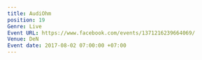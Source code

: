 ```yaml
---
title: AudiOhm
position: 19
Genre: Live
Event URL: https://www.facebook.com/events/1371216239664069/
Venue: DeN
Event date: 2017-08-02 07:00:00 +07:00
---
```



